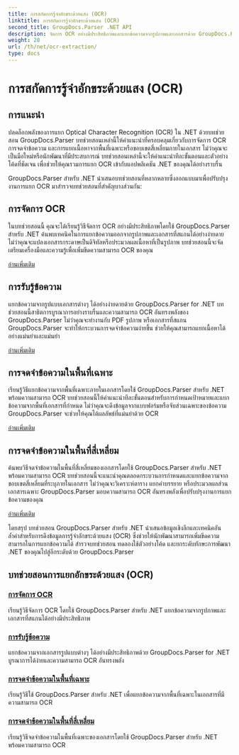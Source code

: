 ```yaml
---
title: การสกัดการรู้จำอักขระด้วยแสง (OCR)
linktitle: การสกัดการรู้จำอักขระด้วยแสง (OCR)
second_title: GroupDocs.Parser .NET API
description: จัดการ OCR อย่างมีประสิทธิภาพและแยกข้อความจากรูปภาพและเอกสารด้วย GroupDocs.Parser สำหรับ .NET เพิ่มขีดความสามารถ OCR ของคุณวันนี้!
weight: 28
url: /th/net/ocr-extraction/
type: docs
---
```

# การสกัดการรู้จำอักขระด้วยแสง (OCR)


## การแนะนำ

ปลดล็อกพลังของการแยก Optical Character Recognition (OCR) ใน .NET ด้วยบทช่วยสอน GroupDocs.Parser บทช่วยสอนเหล่านี้ให้คำแนะนำที่ครอบคลุมเกี่ยวกับการจัดการ OCR การจดจำข้อความ และการแยกเนื้อหาจากพื้นที่เฉพาะหรือขอบเขตสี่เหลี่ยมภายในเอกสาร ไม่ว่าคุณจะเป็นมือใหม่หรือนักพัฒนาที่มีประสบการณ์ บทช่วยสอนเหล่านี้จะให้คำแนะนำทีละขั้นตอนและตัวอย่างโค้ดที่ชัดเจน เพื่อช่วยให้คุณรวมการแยก OCR เข้ากับแอปพลิเคชัน .NET ของคุณได้อย่างราบรื่น

GroupDocs.Parser สำหรับ .NET นำเสนอบทช่วยสอนที่หลากหลายซึ่งออกแบบมาเพื่อปรับปรุงงานการแยก OCR มาสำรวจบทช่วยสอนที่สำคัญบางส่วนกัน:

## การจัดการ OCR
ในบทช่วยสอนนี้ คุณจะได้เรียนรู้วิธีจัดการ OCR อย่างมีประสิทธิภาพโดยใช้ GroupDocs.Parser สำหรับ .NET ค้นพบเทคนิคในการแยกข้อความออกจากรูปภาพและเอกสารที่สแกนได้อย่างง่ายดาย ไม่ว่าคุณจะแปลงเอกสารกระดาษเป็นดิจิทัลหรือประมวลผลเนื้อหาที่เป็นรูปภาพ บทช่วยสอนนี้จะจัดเตรียมเครื่องมือและความรู้เพื่อเพิ่มขีดความสามารถ OCR ของคุณ

[อ่านเพิ่มเติม](./handling-ocr/)

## การรับรู้ข้อความ
แยกข้อความจากรูปแบบเอกสารต่างๆ ได้อย่างง่ายดายด้วย GroupDocs.Parser for .NET บทช่วยสอนนี้สาธิตการบูรณาการอย่างราบรื่นและความสามารถ OCR อันทรงพลังของ GroupDocs.Parser ไม่ว่าคุณจะทำงานกับ PDF รูปภาพ หรือเอกสารที่สแกน GroupDocs.Parser จะทำให้กระบวนการจดจำข้อความง่ายขึ้น ช่วยให้คุณสามารถแยกเนื้อหาได้อย่างแม่นยำและแม่นยำ

[อ่านเพิ่มเติม](./recognizing-text/)

## การจดจำข้อความในพื้นที่เฉพาะ
เรียนรู้วิธีแยกข้อความจากพื้นที่เฉพาะภายในเอกสารโดยใช้ GroupDocs.Parser สำหรับ .NET พร้อมความสามารถ OCR บทช่วยสอนนี้ให้คำแนะนำทีละขั้นตอนสำหรับการกำหนดเป้าหมายและแยกข้อความจากพื้นที่เอกสารที่กำหนด ไม่ว่าคุณจะดึงข้อมูลจากแบบฟอร์มหรือจับส่วนเฉพาะของข้อความ GroupDocs.Parser จะช่วยให้คุณได้ผลลัพธ์ที่แม่นยำด้วย OCR

[อ่านเพิ่มเติม](./recognizing-text-in-specific-areas/)

## การจดจำข้อความในพื้นที่สี่เหลี่ยม
ค้นพบวิธีจดจำข้อความในพื้นที่สี่เหลี่ยมของเอกสารโดยใช้ GroupDocs.Parser สำหรับ .NET พร้อมความสามารถ OCR บทช่วยสอนนี้จะแนะนำคุณตลอดกระบวนการกำหนดและแยกข้อความจากขอบเขตสี่เหลี่ยมที่ระบุภายในเอกสาร ไม่ว่าคุณจะวิเคราะห์ตาราง แยกคำบรรยาย หรือประมวลผลส่วนเอกสารเฉพาะ GroupDocs.Parser มอบความสามารถ OCR อันทรงพลังเพื่อปรับปรุงงานการแยกข้อความของคุณ

[อ่านเพิ่มเติม](./recognizing-text-in-rectangular-regions/)

โดยสรุป บทช่วยสอน GroupDocs.Parser สำหรับ .NET นำเสนอข้อมูลเชิงลึกและเทคนิคอันล้ำค่าสำหรับการดึงข้อมูลการรู้จำอักขระด้วยแสง (OCR) ซึ่งช่วยให้นักพัฒนาสามารถเพิ่มขีดความสามารถในการแยกข้อความได้ สำรวจบทช่วยสอน ทดลองใช้ตัวอย่างโค้ด และยกระดับทักษะการพัฒนา .NET ของคุณไปสู่อีกระดับด้วย GroupDocs.Parser
## บทช่วยสอนการแยกอักขระด้วยแสง (OCR)
### [การจัดการ OCR](./handling-ocr/)
เรียนรู้วิธีจัดการ OCR โดยใช้ GroupDocs.Parser สำหรับ .NET แยกข้อความจากรูปภาพและเอกสารที่สแกนได้อย่างมีประสิทธิภาพ
### [การรับรู้ข้อความ](./recognizing-text/)
แยกข้อความจากเอกสารรูปแบบต่างๆ ได้อย่างมีประสิทธิภาพด้วย GroupDocs.Parser for .NET บูรณาการได้ง่ายและความสามารถ OCR อันทรงพลัง
### [การจดจำข้อความในพื้นที่เฉพาะ](./recognizing-text-in-specific-areas/)
เรียนรู้วิธีใช้ GroupDocs.Parser สำหรับ .NET เพื่อแยกข้อความจากพื้นที่เฉพาะในเอกสารที่มีความสามารถ OCR
### [การจดจำข้อความในพื้นที่สี่เหลี่ยม](./recognizing-text-in-rectangular-regions/)
เรียนรู้วิธีจดจำข้อความในพื้นที่เฉพาะของเอกสารโดยใช้ GroupDocs.Parser สำหรับ .NET พร้อมความสามารถ OCR
